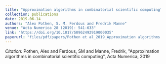 ```yaml
---
title: "Approximation algorithms in combinatorial scientific computing"
collection: publications
date: 2019-06-14
authors: "Alex Pothen, S. M. Ferdous and Fredrik Manne"
venue: "Acta Numerica 28 (2019): 541-633"
link: "https://doi.org/10.1017/S0962492919000035"
paperurl: "files/pdf/papers/Pothen et al_2019_Approximation algorithms in combinatorial scientific computing.pdf"
---
```

*Citation:* Pothen, Alex and Ferdous, SM and Manne, Fredrik, "Approximation algorithms in combinatorial scientific computing", Acta Numerica, 2019
